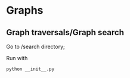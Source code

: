 # Graphs

## Graph traversals/Graph search

Go to /search directory; 

Run with

` python __init__.py `
